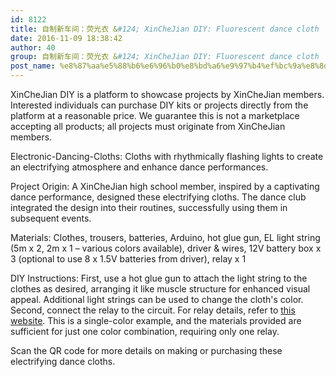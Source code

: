 ```yaml
---
id: 8122
title: 自制新车间：荧光衣 &#124; XinCheJian DIY: Fluorescent dance cloth
date: 2016-11-09 18:38:42
author: 40
group: 自制新车间：荧光衣 &#124; XinCheJian DIY: Fluorescent dance cloth
post_name: %e8%87%aa%e5%88%b6%e6%96%b0%e8%bd%a6%e9%97%b4%ef%bc%9a%e8%8d%a7%e5%85%89%e8%a1%a3-xinchejian-diy-fluorescent-dance-cloth
---
```


XinCheJian DIY is a platform to showcase projects by XinCheJian members.  Interested individuals can purchase DIY kits or projects directly from the platform at a reasonable price.  We guarantee this is not a marketplace accepting all products; all projects must originate from XinCheJian members.

Electronic-Dancing-Cloths:  Cloths with rhythmically flashing lights to create an electrifying atmosphere and enhance dance performances.

Project Origin: A XinCheJian high school member, inspired by a captivating dance performance, designed these electrifying cloths. The dance club integrated the design into their routines, successfully using them in subsequent events.

Materials: Clothes, trousers, batteries, Arduino, hot glue gun, EL light string (5m x 2, 2m x 1 – various colors available), driver & wires, 12V battery box x 3 (optional to use 8 x 1.5V batteries from driver), relay x 1

DIY Instructions: First, use a hot glue gun to attach the light string to the clothes as desired, arranging it like muscle structure for enhanced visual appeal.  Additional light strings can be used to change the cloth's color. Second, connect the relay to the circuit.  For relay details, refer to [this website](http://wiki.dfrobot.com.cn/index.php/%28SKU:DFR0017%29).  This is a single-color example, and the materials provided are sufficient for just one color combination, requiring only one relay.

Scan the QR code for more details on making or purchasing these electrifying dance cloths.